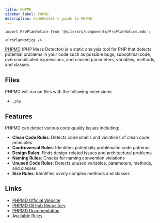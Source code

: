 ```yaml
---
title: PHPMD
sidebar_label: PHPMD
description: CodeRabbit's guide to PHPMD.
---
```


```mdx-code-block
import ProPlanNotice from '@site/src/components/ProPlanNotice.mdx';

<ProPlanNotice />
```

[PHPMD](https://phpmd.org/) (PHP Mess Detector) is a static analysis tool for PHP that detects potential problems in your code such as possible bugs, suboptimal code, overcomplicated expressions, and unused parameters, variables, methods, and classes.

## Files

PHPMD will run on files with the following extensions:

- `.php`

## Features

PHPMD can detect various code quality issues including:

- **Clean Code Rules**: Detects code smells and violations of clean code principles
- **Controversial Rules**: Identifies potentially problematic code patterns
- **Design Rules**: Finds design-related issues and architectural problems
- **Naming Rules**: Checks for naming convention violations
- **Unused Code Rules**: Detects unused variables, parameters, methods, and classes
- **Size Rules**: Identifies overly complex methods and classes

## Links

- [PHPMD Official Website](https://phpmd.org/)
- [PHPMD GitHub Repository](https://github.com/phpmd/phpmd)
- [PHPMD Documentation](https://phpmd.org/documentation/index.html)
- [Available Rules](https://phpmd.org/rules/index.html)
